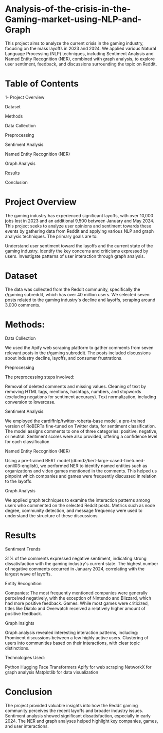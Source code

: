 # Analysis-of-the-crisis-in-the-Gaming-market-using-NLP-and-Graph
This project aims to analyze the current crisis in the gaming industry, focusing on the mass layoffs in 2023 and 2024. We applied various Natural Language Processing (NLP) techniques, including Sentiment Analysis and Named Entity Recognition (NER), combined with graph analysis, to explore user sentiment, feedback, and discussions surrounding the topic on Reddit.

# Table of Contents
1- Project Overview 

Dataset

Methods

Data Collection

Preprocessing

Sentiment Analysis

Named Entity Recognition (NER)

Graph Analysis

Results

Conclusion

# Project Overview

The gaming industry has experienced significant layoffs, with over 10,000 jobs lost in 2023 and an additional 9,500 between January and May 2024. This project seeks to analyze user opinions and sentiment towards these events by gathering data from Reddit and applying various NLP and graph analysis techniques. The primary goals are to:

Understand user sentiment toward the layoffs and the current state of the gaming industry.
Identify the key concerns and criticisms expressed by users.
Investigate patterns of user interaction through graph analysis.

# Dataset

The data was collected from the Reddit community, specifically the r/gaming subreddit, which has over 40 million users. We selected seven posts related to the gaming industry's decline and layoffs, scraping around 3,000 comments.

# Methods:

Data Collection

We used the Apify web scraping platform to gather comments from seven relevant posts in the r/gaming subreddit. The posts included discussions about industry decline, layoffs, and consumer frustrations.

Preprocessing

The preprocessing steps involved:

Removal of deleted comments and missing values.
Cleaning of text by removing HTML tags, mentions, hashtags, numbers, and stopwords (excluding negations for sentiment accuracy).
Text normalization, including conversion to lowercase.

Sentiment Analysis

We employed the cardiffnlp/twitter-roberta-base model, a pre-trained version of RoBERTa fine-tuned on Twitter data, for sentiment classification. The model assigns comments to one of three categories: positive, negative, or neutral. Sentiment scores were also provided, offering a confidence level for each classification.

Named Entity Recognition (NER)

Using a pre-trained BERT model (dbmdz/bert-large-cased-finetuned-conll03-english), we performed NER to identify named entities such as organizations and video games mentioned in the comments. This helped us pinpoint which companies and games were frequently discussed in relation to the layoffs.

Graph Analysis

We applied graph techniques to examine the interaction patterns among users who commented on the selected Reddit posts. Metrics such as node degree, community detection, and message frequency were used to understand the structure of these discussions.

# Results

Sentiment Trends

31% of the comments expressed negative sentiment, indicating strong dissatisfaction with the gaming industry's current state.
The highest number of negative comments occurred in January 2024, correlating with the largest wave of layoffs.

Entity Recognition

Companies: The most frequently mentioned companies were generally perceived negatively, with the exception of Nintendo and Blizzard, which had more positive feedback.
Games: While most games were criticized, titles like Diablo and Overwatch received a relatively higher amount of positive feedback.

Graph Insights

Graph analysis revealed interesting interaction patterns, including:
Prominent discussions between a few highly active users.
Clustering of users into communities based on their interactions, with clear topic distinctions.

Technologies Used:

Python
Hugging Face Transformers
Apify for web scraping
NetworkX for graph analysis
Matplotlib for data visualization

# Conclusion

The project provided valuable insights into how the Reddit gaming community perceives the recent layoffs and broader industry issues. Sentiment analysis showed significant dissatisfaction, especially in early 2024. The NER and graph analyses helped highlight key companies, games, and user interactions.


